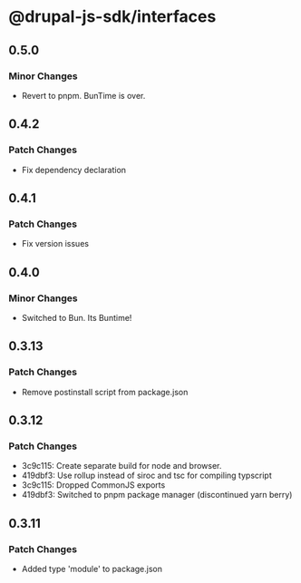 # @drupal-js-sdk/interfaces

## 0.5.0

### Minor Changes

- Revert to pnpm. BunTime is over.

## 0.4.2

### Patch Changes

- Fix dependency declaration

## 0.4.1

### Patch Changes

- Fix version issues

## 0.4.0

### Minor Changes

- Switched to Bun. Its Buntime!

## 0.3.13

### Patch Changes

- Remove postinstall script from package.json

## 0.3.12

### Patch Changes

- 3c9c115: Create separate build for node and browser.
- 419dbf3: Use rollup instead of siroc and tsc for compiling typscript
- 3c9c115: Dropped CommonJS exports
- 419dbf3: Switched to pnpm package manager (discontinued yarn berry)

## 0.3.11

### Patch Changes

- Added type 'module' to package.json
